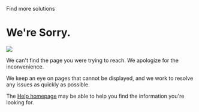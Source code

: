 Find more solutions

We're Sorry.
============

![](https://m.media-amazon.com/images/G/01/x-locale/cs/help/customer/background/louis_french_bulldog.gif)

We can't find the page you were trying to reach. We apologize for the inconvenience.

We keep an eye on pages that cannot be displayed, and we work to resolve any issues as quickly as possible.

The [Help homepage](https://www.amazon.com/gp/help/customer/display.html) may be able to help you find the information you're looking for.